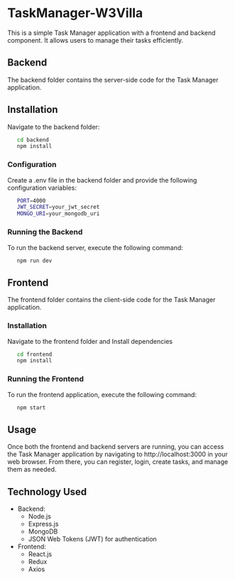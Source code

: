 # TaskManager-W3Villa

This is a simple Task Manager application with a frontend and backend component. It allows users to manage their tasks efficiently.

## Backend

The backend folder contains the server-side code for the Task Manager application.

## Installation

Navigate to the backend folder:

```bash
   cd backend
   npm install
```

### Configuration

Create a .env file in the backend folder and provide the following configuration variables:

```bash
   PORT=4000
   JWT_SECRET=your_jwt_secret
   MONGO_URI=your_mongodb_uri
```

### Running the Backend

To run the backend server, execute the following command:

```bash
   npm run dev

```

## Frontend

The frontend folder contains the client-side code for the Task Manager application.

### Installation

Navigate to the frontend folder and
Install dependencies

```bash
   cd frontend
   npm install
```

### Running the Frontend

To run the frontend application, execute the following command:

```bash
   npm start
```

## Usage

Once both the frontend and backend servers are running, you can access the Task Manager application by navigating to http://localhost:3000 in your web browser. From there, you can register, login, create tasks, and manage them as needed.

## Technology Used

- Backend:
  - Node.js
  - Express.js
  - MongoDB
  - JSON Web Tokens (JWT) for authentication
- Frontend:
  - React.js
  - Redux
  - Axios
